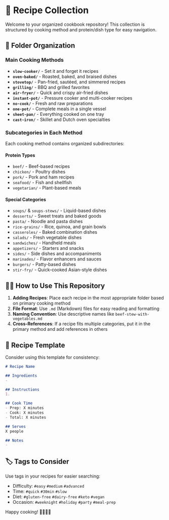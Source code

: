 # 🍳 Recipe Collection

Welcome to your organized cookbook repository! This collection is structured by cooking method and protein/dish type for easy navigation.

## 📁 Folder Organization

### Main Cooking Methods

- **`slow-cooker/`** - Set it and forget it recipes
- **`oven-baked/`** - Roasted, baked, and braised dishes  
- **`stovetop/`** - Pan-fried, sautéed, and simmered recipes
- **`grilling/`** - BBQ and grilled favorites
- **`air-fryer/`** - Quick and crispy air-fried dishes
- **`instant-pot/`** - Pressure cooker and multi-cooker recipes
- **`no-cook/`** - Fresh and raw preparations
- **`one-pot/`** - Complete meals in a single vessel
- **`sheet-pan/`** - Everything cooked on one tray
- **`cast-iron/`** - Skillet and Dutch oven specialties

### Subcategories in Each Method

Each cooking method contains organized subdirectories:

#### Protein Types
- `beef/` - Beef-based recipes
- `chicken/` - Poultry dishes
- `pork/` - Pork and ham recipes
- `seafood/` - Fish and shellfish
- `vegetarian/` - Plant-based meals

#### Special Categories
- `soups/` & `soups-stews/` - Liquid-based dishes
- `desserts/` - Sweet treats and baked goods
- `pasta/` - Noodle and pasta dishes
- `rice-grains/` - Rice, quinoa, and grain bowls
- `casseroles/` - Baked combination dishes
- `salads/` - Fresh vegetable dishes
- `sandwiches/` - Handheld meals
- `appetizers/` - Starters and snacks
- `sides/` - Side dishes and accompaniments
- `marinades/` - Flavor enhancers and sauces
- `burgers/` - Patty-based dishes
- `stir-fry/` - Quick-cooked Asian-style dishes

## 🧑‍🍳 How to Use This Repository

1. **Adding Recipes**: Place each recipe in the most appropriate folder based on primary cooking method
2. **File Format**: Use `.md` (Markdown) files for easy reading and formatting
3. **Naming Convention**: Use descriptive names like `beef-stew-with-vegetables.md`
4. **Cross-References**: If a recipe fits multiple categories, put it in the primary method and add references in others

## 📝 Recipe Template

Consider using this template for consistency:

```markdown
# Recipe Name

## Ingredients
- 

## Instructions
1. 

## Cook Time
- Prep: X minutes
- Cook: X minutes  
- Total: X minutes

## Serves
X people

## Notes
- 
```

## 🏷️ Tags to Consider

Use tags in your recipes for easier searching:
- Difficulty: `#easy` `#medium` `#advanced`
- Time: `#quick` `#30min` `#slow`
- Diet: `#gluten-free` `#dairy-free` `#keto` `#vegan`
- Occasion: `#weeknight` `#holiday` `#party` `#meal-prep`

Happy cooking! 👨‍🍳👩‍🍳
